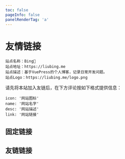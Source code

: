```yaml
---
toc: false
pageInfo: false
panelRenderTag: 'a'
---
```


# 友情链接

```
站点名称：Bing🐣
站点地址：https://liubing.me
站点描述：基于VuePress的个人博客，记录日常开发问题。
站点Logo：https://liubing.me/logo.png
```

请先将本站加入友链后，在下方评论按如下格式提供信息：

```
icon: '网站图标'
name: '网站名字'
desc: '网站描述'
link: '网站链接'
```

## 固定链接

<ProjectPanel :projects="projects1" />

## 友链链接

<ProjectPanel :projects="projects2" />

<script setup lang="ts">
  const projects1 = [
    {
      icon: 'https://cn.vuejs.org/logo.svg',
      name: 'Vue',
      desc: '渐进式 JavaScript 框架',
      link: 'https://cn.vuejs.org/'
    },
    {
      icon: 'https://v2.vuepress.vuejs.org/images/hero.png',
      name: 'VuePress',
      desc: 'Vue 驱动的静态网站生成器',
      link: 'https://v2.vuepress.vuejs.org/zh/'
    },
    {
      icon: 'https://theme-hope.vuejs.press/logo.png',
      name: 'VuePress Theme Hope',
      desc: '一个具有强大功能的 vuepress 主题✨',
      link: 'https://theme-hope.vuejs.press/zh/'
    },
    {
      icon: 'https://image.liubing.me/2022/12/30/c827badf9fa7a.jpg',
      name: 'iconfont',
      desc: '阿里巴巴矢量图标库。',
      link: 'https://www.iconfont.cn/'
    }
  ]
  const projects2 =  [
    {
      icon: 'https://file.mo7.cc/static/lxh_gif/lxh_71.gif',
      name: '墨七',
      desc: '简单快乐，理应如此。',
      link: 'https://blog.mo7.cc/'
    }
  ]
</script>
